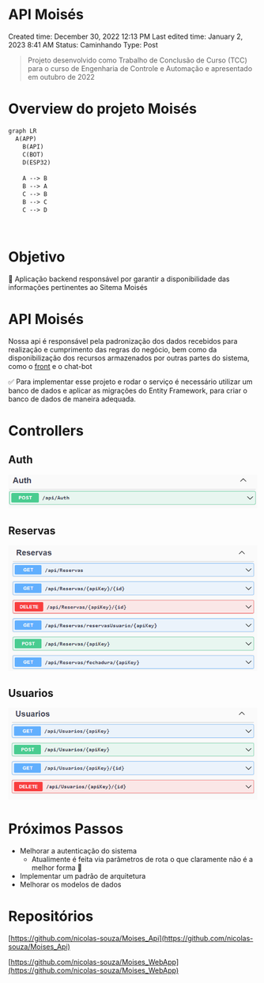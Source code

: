 # API Moisés

Created time: December 30, 2022 12:13 PM
Last edited time: January 2, 2023 8:41 AM
Status: Caminhando
Type: Post

> Projeto desenvolvido como Trabalho de Conclusão de Curso (TCC) para o curso de Engenharia de Controle e Automação e apresentado em outubro de 2022
> 

# Overview do projeto Moisés

```mermaid
graph LR
  A(APP)
	B(API)
	C(BOT)
	D(ESP32)

	A --> B
	B --> A
	C --> B
	B --> C
	C --> D

	
```

# Objetivo

<aside>
🔎 Aplicação backend responsável por garantir a disponibilidade das informações pertinentes ao Sitema Moisés

</aside>

# API Moisés

Nossa api é responsável pela padronização dos dados recebidos para realização e cumprimento das regras do negócio, bem como da disponibilização dos recursos armazenados por outras partes do sistema, como o [front](https://github.com/nicolas-souza/Moises_WebApp) e o chat-bot 

<aside>
✅ Para implementar esse projeto e rodar o serviço é necessário utilizar um banco de dados e aplicar as migrações do Entity Framework, para criar o banco de dados de maneira adequada.

</aside>

# Controllers

## Auth

![Untitled](resource/Untitled.png)

## Reservas

![Untitled](resource/Untitled%201.png)

## Usuarios

![Untitled](resource/Untitled%202.png)

# Próximos Passos

- Melhorar a autenticação do sistema
    - Atualimente é feita via parâmetros de rota o que claramente não é a melhor forma 👀
- Implementar um padrão de arquitetura
- Melhorar os modelos de dados

# Repositórios

[https://github.com/nicolas-souza/Moises_Api](https://github.com/nicolas-souza/Moises_Api)

[https://github.com/nicolas-souza/Moises_WebApp](https://github.com/nicolas-souza/Moises_WebApp)